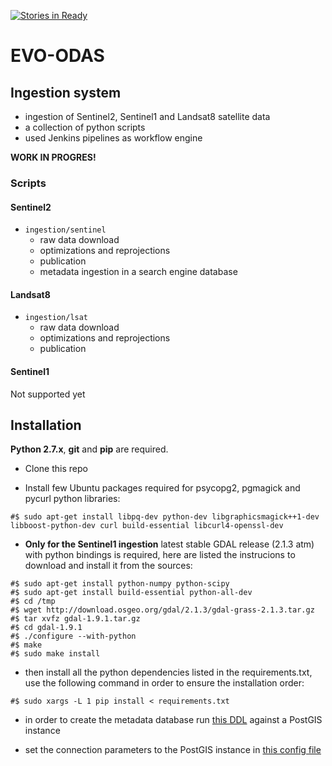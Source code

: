 [![Stories in Ready](https://badge.waffle.io/geosolutions-it/evo-odas.png?label=ready&title=Ready)](https://waffle.io/geosolutions-it/evo-odas)
# EVO-ODAS 

## Ingestion system
* ingestion of Sentinel2, Sentinel1 and Landsat8 satellite data
* a collection of python scripts
* used Jenkins pipelines as workflow engine

**WORK IN PROGRES!**

### Scripts

#### Sentinel2

* `ingestion/sentinel`
  * raw data download
  * optimizations and reprojections
  * publication
  * metadata ingestion in a search engine database

#### Landsat8

* `ingestion/lsat`
  * raw data download
  * optimizations and reprojections
  * publication
  
#### Sentinel1

Not supported yet


## Installation

**Python 2.7.x**, **git** and **pip** are required.

* Clone this repo

* Install few Ubuntu packages required for psycopg2, pgmagick and pycurl python libraries:

```
#$ sudo apt-get install libpq-dev python-dev libgraphicsmagick++1-dev libboost-python-dev curl build-essential libcurl4-openssl-dev
```

* **Only for the Sentinel1 ingestion** latest stable GDAL release (2.1.3 atm) with python bindings is required, here are listed the instrucions to download and install it from the sources:

```
#$ sudo apt-get install python-numpy python-scipy
#$ sudo apt-get install build-essential python-all-dev
#$ cd /tmp
#$ wget http://download.osgeo.org/gdal/2.1.3/gdal-grass-2.1.3.tar.gz
#$ tar xvfz gdal-1.9.1.tar.gz
#$ cd gdal-1.9.1
#$ ./configure --with-python
#$ make
#$ sudo make install
```

* then install all the python dependencies listed in the requirements.txt, use the following command in order to ensure the installation order:

```
#$ sudo xargs -L 1 pip install < requirements.txt
```

* in order to create the metadata database run [this DDL](https://github.com/geoserver/geoserver/blob/master/src/community/oseo/oseo-core/src/test/resources/postgis.sql) against a PostGIS instance

* set the connection parameters to the PostGIS instance in [this config file](https://github.com/geosolutions-it/evo-odas/blob/master/ingestion/sentinel/configs/metadata_db_connection_params.py)
